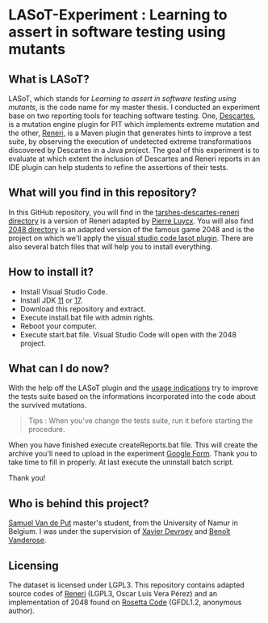 # LASoT-Experiment : Learning to assert in software testing using mutants

## What is LASoT?

LASoT, which stands for *Learning to assert in software testing using mutants*, is the code name for my master thesis. I conducted an experiment base on two reporting tools for teaching software testing. One, [Descartes](https://github.com/STAMP-project/pitest-descartes), is a mutation engine plugin for PIT which implements extreme mutation and the other, [Reneri](https://github.com/STAMP-project/descartes-reneri), is a Maven plugin that generates hints to improve a test suite, by observing the execution of undetected extreme transformations discovered by Descartes in a Java project.  The goal of this experiment is to evaluate at which extent the inclusion of Descartes and Reneri reports in an IDE plugin can help students to refine the assertions of their tests. 

## What will you find in this repository?

In this GitHub repository, you will find in the [tarshes-descartes-reneri directory](./tarshes-descartes-reneri/) is a version of Reneri adapted by [Pierre Luycx](https://snail.info.unamur.be/author/pierre-luycx/).  You will also find [2048 directory](./2048) is an adapted version of the famous game 2048 and is the project on which we'll apply the [visual studio code lasot plugin](./tools/lasot-0.0.1.vsix).  There are also several batch files that will help you to install everything.

## How to install it?
- Install Visual Studio Code.
- Install JDK [11](https://adoptium.net/temurin/archive?version=11) or [17](https://adoptium.net/).
- Download this repository and extract.
- Execute install.bat file with admin rights.
- Reboot your computer.
- Execute start.bat file. Visual Studio Code will open with the 2048 project.

## What can I do now?

With the help off the LASoT plugin and the [usage indications](https://github.com/SamuelVandePut/LASoT) try to improve the tests suite based on the informations incorporated into the code about the survived mutations.  

> Tips : When you've change the tests suite, run it before starting the procedure.

When you have finished execute createReports.bat file.  This will create the archive you'll need to upload in the experiment [Google Form](https://docs.google.com/forms/d/e/1FAIpQLSfq9ZMw2bA00CK0hqz_ESFfbqTh4icy1YlXbLNdMPem2ewW5A/viewform?usp=sf_link).  Thank you to take time to fill in properly.  At last execute the uninstall batch script.  

Thank you!

## Who is behind this project?

[Samuel Van de Put](https://github.com/SamuelVandePut) master's student, from the University of Namur in Belgium. I was under the supervision of [Xavier Devroey](https://snail.info.unamur.be/author/xavier-devroey/) and [Benoît Vanderose](https://snail.info.unamur.be/author/benoit-vanderose/).

## Licensing

The dataset is licensed under LGPL3. This repository contains adapted source codes of [Reneri](https://github.com/STAMP-project/descartes-reneri) (LGPL3, Oscar Luis Vera Pérez) and an implementation of 2048 found on [Rosetta Code](https://www.rosettacode.org/wiki/2048#Java) (GFDL1.2, anonymous author).
